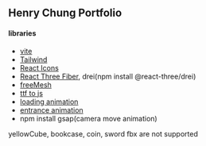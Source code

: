 ## Henry Chung Portfolio

#### libraries

- [vite](https://vitejs.dev/guide/)
- [Tailwind](https://tailwindcss.com/docs/guides/create-react-app)
- [React Icons](https://react-icons.github.io/react-icons/)
- [React Three Fiber](https://r3f.docs.pmnd.rs/getting-started/introduction), drei(npm install @react-three/drei)
- [freeMesh](https://www.turbosquid.com/)
- [ttf to js](https://gero3.github.io/facetype.js/)
- [loading animation](https://css-loaders.com/arcade/)
- [entrance animation](https://animista.net/)
-  npm install gsap(camera move animation)

yellowCube, bookcase, coin, sword fbx are not supported
